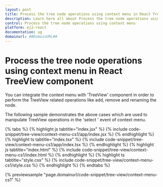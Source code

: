 ```yaml
---
layout: post
title: Process the tree node operations using context menu in React TreeView component | Syncfusion
description: Learn here all about Process the tree node operations using context menu in Syncfusion React TreeView component of Syncfusion Essential JS 2 and more.
control: Process the tree node operations using context menu 
platform: ej2-react
documentation: ug
domainurl: ##DomainURL##
---
```


# Process the tree node operations using context menu in React TreeView component

You can integrate the context menu with 'TreeView' component in order to perform the TreeView related operations like add, remove and renaming the node.

The following sample demonstrates the above cases which are used to manipulate TreeView operations in the 'select ' event of context menu.

{% tabs %}
{% highlight js tabtitle="index.jsx" %}
{% include code-snippet/tree-view/context-menu-cs1/app/index.jsx %}
{% endhighlight %}
{% highlight ts tabtitle="index.tsx" %}
{% include code-snippet/tree-view/context-menu-cs1/app/index.tsx %}
{% endhighlight %}
{% highlight js tabtitle="index.html" %}
{% include code-snippet/tree-view/context-menu-cs1/index.html %}
{% endhighlight %}
{% highlight ts tabtitle="style.css" %}
{% include code-snippet/tree-view/context-menu-cs1/style.css %}
{% endhighlight %}
{% endtabs %}

 {% previewsample "page.domainurl/code-snippet/tree-view/context-menu-cs1" %}